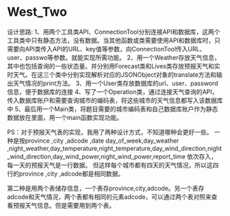 # West_Two
设计思路:
1、用两个工具类API、ConnectionTool分别连接API和数据库，这两个工具类中只有静态方法，没有数据。当其他函数或类需要使用API和数据库时，只需要向API类传入API的URL、key值等参数，向ConnectionTool传入URL、user、passwo等参数。就能实现所需功能。
2、用一个Weather存放天气信息，其中也包括查询的一些状态量。并分别用Forecast类和Lives类存放预报天气和实时天气。在这三个类中分别实现解析对应的JSONObject对象的translate方法和输出天气情况的print方法。
3、用一个User类存放数据库的url、user、password信息，便于数据库的连接
4、写了一个Operation类，通过连接天气查询的API，传入数据库账户和需要查询城市的编码表，将这些城市的天气信息都写入该数据库中
5、最后用一个Main类，将题目需要的城市编码表和自己数据库账户作为静态数据放在里面，用一个main函数实现功能。


PS：对于预报天气表的实现，我用了两种设计方式，不知道哪种会更好一些。
一种是按province ,city ,adcode ,date day_of_week,day_weather ,night_weather,day_temperature,night_temperature,day_wind_direction,night_wind_direction,day_wind_power,night_wind_power,report_time 依次存入，每一天的预报天气是一行数据。
但这样每个城市都有四天的天气情况，所以这四行的province ,city ,adcode都是相同数据。

第二种是用两个表储存信息，一个表存province,city,adcode。另一个表存adcode和天气情况，两个表都有相同的元素adcode，可以通过两个表对照来查看预报天气信息。但是需要用到两个表。
